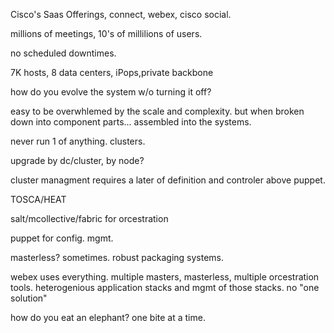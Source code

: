 Cisco's Saas Offerings, connect, webex, cisco social.

millions of meetings, 10's of millilions of users. 

no scheduled downtimes. 

7K hosts, 8 data centers, iPops,private backbone

how do you evolve the system w/o turning it off? 

easy to be overwhlemed by the scale and complexity. but when broken down into component parts...
assembled into the systems. 

never run 1 of anything. clusters.

upgrade by dc/cluster, by node?

cluster managment requires a later of definition and controler above puppet. 

TOSCA/HEAT

salt/mcollective/fabric for orcestration

puppet for config. mgmt. 

masterless? sometimes. 
robust packaging systems.

webex uses everything. multiple masters, masterless, multiple orcestration tools.
heterogenious application stacks and mgmt of those stacks. no  "one solution"

how do you eat an elephant? one bite at a time. 


